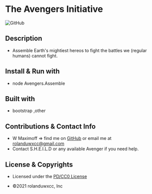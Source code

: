 
# The Avengers Initiative
![GitHub](https://img.shields.io/badge/License-PD/CC0-blue)

## Description
* Assemble Earth's mightiest hereos to fight the battles we (regular humans) cannot fight.

## Install & Run with
* node Avengers.Assemble

## Built with
* bootstrap ,other 

## Contributions & Contact Info
* W Maximoff => find me on [GitHub](https://github.com/rolanduwxcc) or email me at rolanduwxcc@gmail.com
* Contact S.H.E.I.L.D or any available Avenger if you need help.
  



## License & Copyrights
* Licensed under the [PD/CC0 License]('./LICENSE')

* ©️2021 rolanduwxcc, Inc
  